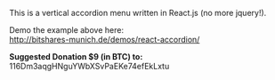 This is a vertical accordion menu written in React.js (no more jquery!). 
 
Demo the example above here:<br> 
http://bitshares-munich.de/demos/react-accordion/ 

<b>Suggested Donation $9 (in BTC) to:</b><br> 
116Dm3aqgHNguYWbXSvPaEKe74efEkLxtu

